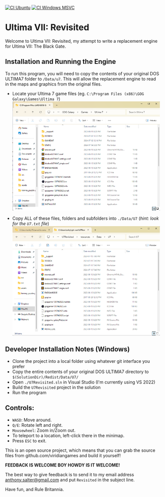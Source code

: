 [![CI Ubuntu][ubuntu-badge]][ubuntu-url]
[![CI Windows MSVC][win-msvc-badge]][win-msvc-url]

# Ultima VII: Revisited

Welcome to Ultima VII: Revisited, my attempt to write a replacement engine for Ultima VII: The Black Gate.

## Installation and Running the Engine

To run this program, you will need to copy the contents of your original DOS ULTIMA7 folder to `/Data/u7`.  This
will allow the replacement engine to read in the maps and graphics from the original files.

- Locate your Ultima 7 game files (eg. `C:\Program Files (x86)\GOG Galaxy\Games\Ultima 7`)
![Typical GoG U7 folder](./screenshots/install-1.png)

- Copy ALL of these files, folders and subfolders into `./Data/U7` (*hint: look for the `U7.txt` file*)
![Project U7 Data folder](./screenshots/install-2.png)


## Developer Installation Notes (Windows)

- Clone the project into a local folder using whatever git interface you prefer
- Copy the entire contents of your original DOS ULTIMA7 directory to `$(SolutionDir)/Redist/Data/U7/`
- Open `./U7Revisited.sln` in Visual Studio (I'm currently using VS 2022)
- Build the `U7Revisited` project in the solution
- Run the program

## Controls:

- `WASD`:  Move around.
- `Q/E`:  Rotate left and right.
- `Mousewheel`:  Zoom in/Zoom out.
- To teleport to a location, left-click there in the minimap.
- Press `ESC` to exit.

This is an open source project, which means that you can grab the source files from github.com/viridiangames and
build it yourself!

**FEEDBACK IS WELCOME BOY HOWDY IS IT WELCOME!** 

The best way to give feedback is to send it to my email address anthony.salter@gmail.com and put `Revisited` in
the subject line.

Have fun, and Rule Britannia.

[ubuntu-badge]:   https://img.shields.io/github/actions/workflow/status/ViridianGames/U7Revisited/ci-linux.yml?label=CI%20Ubuntu&logo=Ubuntu&logoColor=white
[win-msvc-badge]: https://img.shields.io/github/actions/workflow/status/ViridianGames/U7Revisited/ci-windows.yml?label=CI%20Windows%2FMSVC&logo=Windows&logoColor=white

[ubuntu-url]:   https://github.com/ViridianGames/U7Revisited/actions/workflows/ci-linux.yml
[win-msvc-url]: https://github.com/ViridianGames/U7Revisited/actions/workflows/ci-windows.yml
